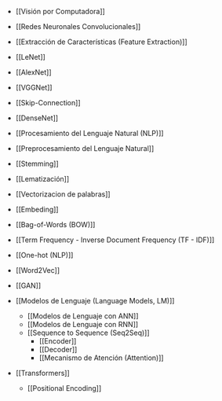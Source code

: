 - [[Visión por Computadora]]
- [[Redes Neuronales Convolucionales]]
- [[Extracción de Características (Feature Extraction)]]
- [[LeNet]]
- [[AlexNet]]
- [[VGGNet]]


- [[Skip-Connection]]
- [[DenseNet]]

- [[Procesamiento del Lenguaje Natural (NLP)]]
- [[Preprocesamiento del Lenguaje Natural]]
- [[Stemming]]
- [[Lematización]]
- [[Vectorizacion de palabras]]
- [[Embeding]]
- [[Bag-of-Words (BOW)]]
- [[Term Frequency - Inverse Document Frequency (TF - IDF)]]
- [[One-hot (NLP)]]
- [[Word2Vec]]

- [[GAN]]

- [[Modelos de Lenguaje (Language Models, LM)]]
	- [[Modelos de Lenguaje con ANN]]
	- [[Modelos de Lenguaje con RNN]]
	- [[Sequence to Sequence (Seq2Seq)]]
		- [[Encoder]]
		- [[Decoder]]
		- [[Mecanismo de Atención (Attention)]]

- [[Transformers]]
	- [[Positional Encoding]]